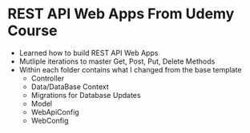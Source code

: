 # REST API Web Apps From Udemy Course
- Learned how to build REST API Web Apps
- Mutliple iterations to master Get, Post, Put, Delete Methods
- Within each folder contains what I changed from the base template
  - Controller
  - Data/DataBase Context
  - Migrations for Database Updates
  - Model
  - WebApiConfig
  - WebConfig
